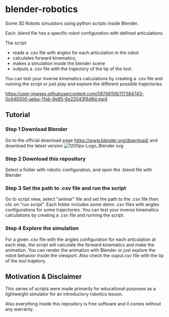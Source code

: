 # blender-robotics
Some 3D Robots simulators using python scripts inside Blender.

Each .blend file has a specific robot configuration with defined articulations.

The script 
* reads a .csv file with angles for each articulation in the robot 
* calculates forward kinematics, 
* makes a simulation inside the blender scene
* outputs a .csv file with the trajectory of the tip of the tool.

You can test your inverse kinematics calculations by creating a .csv file and running the script or just play and explore the different possible trajectories

https://user-images.githubusercontent.com/58748106/117384743-0c649300-aeba-11eb-9e85-6e22043f6d9d.mp4


## Tutorial
### Step 1 Download Blender
Go to the official download page https://www.blender.org/download/ and download the latest version
![1200px-Logo_Blender svg](https://user-images.githubusercontent.com/58748106/117386986-4fc10080-aebe-11eb-8bae-8a93257f607d.png)

### Step 2 Download this repository
Select a folder with robotic configuration, and open the .blend file with Blender

### Step 3 Set the path to .csv file and run the script
Go to script view, select "animar" file and set the path to the .csv file  then clic on "run script".
Each folder includes some demo .csv files with angles configurations for some trajectories. 
You can test your inverse kinematics calculations by creating a .csv file and running the script.

### Step 4 Explore the simulation
For a given .csv file with the angles configuration for each articulation at each step, the script will calculate the forward kinematics and make the animation. You can render the animation with Blender or just explore the robot behavior inside the viewport. Also check the ouput.csv file with the tip of the tool trajetory.


## Motivation & Disclaimer
This series of scripts were made primarily for educational purposes as a lightweight simulator for an introductory robotics lesson.


Also everything inside this repository is free software and it comes without any warranty.
